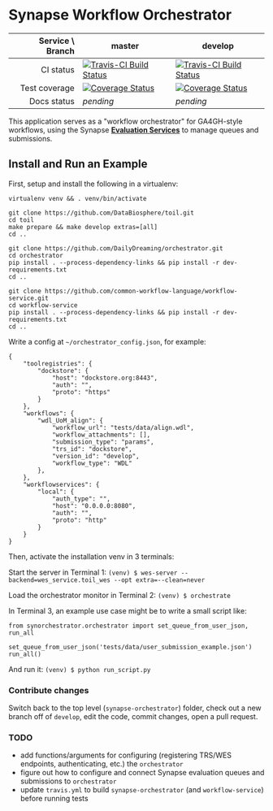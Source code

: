# Synapse Workflow Orchestrator

| **Service \ Branch** | **master** | **develop** |
| -: | - | - |
| CI status | [![Travis-CI Build Status](https://travis-ci.org/Sage-Bionetworks/synapse-orchestrator.svg?branch=master)](https://travis-ci.org/Sage-Bionetworks/synapse-orchestrator) | [![Travis-CI Build Status](https://travis-ci.org/Sage-Bionetworks/synapse-orchestrator.svg?branch=develop)](https://travis-ci.org/Sage-Bionetworks/synapse-orchestrator) |
| Test coverage | [![Coverage Status](https://coveralls.io/repos/github/Sage-Bionetworks/synapse-orchestrator/badge.svg?branch=master)](https://coveralls.io/Sage-Bionetworks/synapse-orchestrator?branch=master) | [![Coverage Status](https://coveralls.io/repos/github/Sage-Bionetworks/synapse-orchestrator/badge.svg?branch=develop)](https://coveralls.io/Sage-Bionetworks/synapse-orchestrator?branch=develop) |
| Docs status | *pending* | *pending* |

This application serves as a "workflow orchestrator" for GA4GH-style workflows, using the Synapse [**Evaluation Services**](http://docs.synapse.org/rest/#org.sagebionetworks.repo.web.controller.EvaluationController) to manage queues and submissions.

## Install and Run an Example

First, setup and install the following in a virtualenv:
```
virtualenv venv && . venv/bin/activate

git clone https://github.com/DataBiosphere/toil.git
cd toil
make prepare && make develop extras=[all]
cd ..

git clone https://github.com/DailyDreaming/orchestrator.git
cd orchestrator
pip install . --process-dependency-links && pip install -r dev-requirements.txt
cd ..

git clone https://github.com/common-workflow-language/workflow-service.git
cd workflow-service
pip install . --process-dependency-links && pip install -r dev-requirements.txt
cd ..
```

Write a config at `~/orchestrator_config.json`, for example:
```
{
    "toolregistries": {
        "dockstore": {
            "host": "dockstore.org:8443", 
            "auth": "", 
            "proto": "https"
        }
    }, 
    "workflows": {
        "wdl_UoM_align": {
            "workflow_url": "tests/data/align.wdl", 
            "workflow_attachments": [], 
            "submission_type": "params", 
            "trs_id": "dockstore", 
            "version_id": "develop", 
            "workflow_type": "WDL"
        }, 
    }, 
    "workflowservices": {
        "local": {
            "auth_type": "", 
            "host": "0.0.0.0:8080", 
            "auth": "", 
            "proto": "http"
        }
    }
}
```

Then, activate the installation venv in 3 terminals:

Start the server in Terminal 1:
```(venv) $ wes-server --backend=wes_service.toil_wes --opt extra=--clean=never```

Load the orchestrator monitor in Terminal 2:
```(venv) $ orchestrate```

In Terminal 3, an example use case might be to write a small script like:
```
from synorchestrator.orchestrator import set_queue_from_user_json, run_all

set_queue_from_user_json('tests/data/user_submission_example.json')
run_all()
```
 
 And run it:
```(venv) $ python run_script.py```

### Contribute changes

Switch back to the top level (`synapse-orchestrator`) folder, check out a new branch off of `develop`, edit the code, commit changes, open a pull request.

### TODO

+ add functions/arguments for configuring (registering TRS/WES endpoints, authenticating, etc.) the `orchestrator`
+ figure out how to configure and connect Synapse evaluation queues and submissions to `orchestrator`
+ update `travis.yml` to build `synapse-orchestrator` (and `workflow-service`) before running tests
